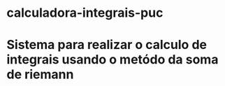 # calculadora-integrais-puc
# Sistema para realizar o calculo de integrais usando o metódo da soma de riemann
